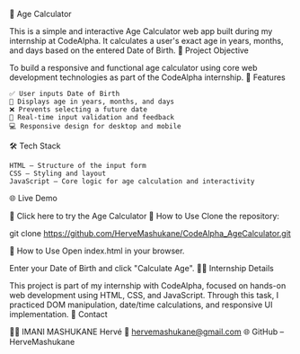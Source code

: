🧮 Age Calculator

This is a simple and interactive Age Calculator web app built during my internship at CodeAlpha. It calculates a user's exact age in years, months, and days based on the entered Date of Birth.
📌 Project Objective

To build a responsive and functional age calculator using core web development technologies as part of the CodeAlpha internship.
🚀 Features

    ✅ User inputs Date of Birth
    📅 Displays age in years, months, and days
    ❌ Prevents selecting a future date
    🎯 Real-time input validation and feedback
    💻 Responsive design for desktop and mobile

🛠️ Tech Stack

    HTML – Structure of the input form
    CSS – Styling and layout
    JavaScript – Core logic for age calculation and interactivity

🌐 Live Demo

🔗 Click here to try the Age Calculator
📁 How to Use
Clone the repository:

git clone https://github.com/HerveMashukane/CodeAlpha_AgeCalculator.git

📁 How to Use Open index.html in your browser.

Enter your Date of Birth and click "Calculate Age".
🧑‍💼 Internship Details

This project is part of my internship with CodeAlpha, focused on hands-on web development using HTML, CSS, and JavaScript.
Through this task, I practiced DOM manipulation, date/time calculations, and responsive UI implementation.
📧 Contact

👨‍💻 IMANI MASHUKANE Hervé
📧 hervemashukane@gmail.com
🌐 GitHub – HerveMashukane